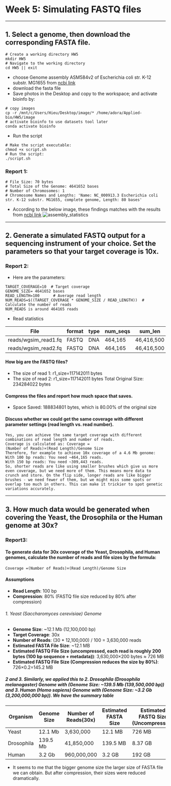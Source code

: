 # Week 5: Simulating FASTQ files 
---
## 1. Select a genome, then download the corresponding FASTA file.
```
# Create a working directory HW5
mkdir HW5
# Navigate to the working directory
cd HW5 || exit
````
* choose Genome assembly ASM584v2 of 
Escherichia coli str. K-12 substr. MG1655 from [ncbi link](https://www.ncbi.nlm.nih.gov/datasets/genome/GCF_000005845.2/)
* download the fasta file
* Save photos in the Desktop and copy to the workspace; and activate bioinfo by:
````
# copy images
cp -r /mnt/c/Users/Hieu/Desktop/image/* /home/adora/Applied-bio/HW5/image
# activate bioinfo to use datasets tool later
conda activate bioinfo
````
* Run the script 
````
# Make the script executable:
chmod +x script.sh
# Run the script:
./script.sh
````
### Report 1:
````
# File Size: 70 bytes
# Total Size of the Genome: 4641652 bases
# Number of Chromosomes: 1
# Chromosome Names and Lengths: 'Name: NC_000913.3 Escherichia coli str. K-12 substr. MG1655, complete genome, Length: 80 bases'
````
* According to the below image, these findings matches with the results from [ncbi link](https://www.ncbi.nlm.nih.gov/datasets/genome/GCF_000005845.2/)
![assembly_statistics](./image/assembly_statistics.PNG)
----
## 2. Generate a simulated FASTQ output for a sequencing instrument of your choice.  Set the parameters so that your target coverage is 10x.
### Report 2:
* Here are the parameters:
````
TARGET_COVERAGE=10  # Target coverage
GENOME_SIZE= 4641652 bases
READ_LENGTH=100      # Average read length
NUM_READS=$((TARGET_COVERAGE * GENOME_SIZE / READ_LENGTH))  # Calculate the number of reads
NUM_READS is around 464165 reads
````
* Read statistics

|File                 | format| type |num_seqs   | sum_len   | min_len| avg_len| max_len|
|---------------------|-------|------|-----------|-----------|--------|--------|--------|
|reads/wgsim_read1.fq |FASTQ  |DNA   |464,165    |46,416,500 |    100 |    100 |    100 |
|reads/wgsim_read2.fq |FASTQ  |DNA   |464,165    | 46,416,500|    100 |    100 |    100 |

#### How big are the FASTQ files?
* The size of read 1: r1_size=117142011 bytes
* The size of read 2: r1_size=117142011 bytes
Total Original Size: 234284022 bytes

#### Compress the files and report how much space that saves.
* Space Saved: 188834801 bytes, which is 80.00% of the original size

#### Discuss whether we could get the same coverage with different parameter settings (read length vs. read number).
````
Yes, you can achieve the same target coverage with different combinations of read length and number of reads.
Coverage is calculated as: Coverage =(Number of Reads)×(Read Length)/Genome Size
​Therefore, for example to achieve 10x coverage of a 4.6 Mb genome:
With 100 bp reads: You need ~464,165 reads.
With 150 bp reads: You need ~309,443 reads.
So, shorter reads are like using smaller brushes which give us more even coverage, but we need more of them. This means more data to crunch and store. On the flip side, longer reads are like bigger brushes - we need fewer of them, but we might miss some spots or overlap too much in others. This can make it trickier to spot genetic variations accurately.
````
---
## 3. How much data would be generated when covering the Yeast,  the Drosophila or the Human genome at 30x?
### Report3: 
#### To generate data for 30x coverage of the Yeast, Drosophila, and Human genomes, calculate the number of reads and file sizes by the formula: 
````
Coverage =(Number of Reads)×(Read Length)/Genome Size
````
#### Assumptions 
- **Read Length**: 100 bp 
- **Compression**: 80% (FASTQ file size reduced by 80% after compression)
###### 1. Yeast (Saccharomyces cerevisiae) Genome 
- **Genome Size**: ~12.1 Mb (12,100,000 bp) 
- **Target Coverage**: 30x 
- **Number of Reads**: (30 * 12,100,000) / 100 = 3,630,000 reads
- **Estimated FASTA File Size**: ~12.1 MB
- **Estimated FASTQ File Size (uncompressed, each read is roughly 200 bytes (100 bp sequence + metadata))**: 3,630,000×200 bytes ≈ 726 MB 
- **Estimated FASTQ File Size (Compression reduces the size by 80%)**: 726×0.2=145.2 MB 
##### 2 and 3. Similarly, we applied this to 2. Drosophila (Drosophila melanogaster) Genome with (Genome Size: ~139.5 Mb (139,500,000 bp)) and 3. Human (Homo sapiens) Genome with (Genome Size: ~3.2 Gb (3,200,000,000 bp)). We have the summary table
| Organism |Genome Size|Number of Reads(30x)|Estimated FASTA Size|Estimated FASTQ Size (Uncompressed)|Estimated FASTQ Size (Compressed)|
|----------|-----------|--------------------|--------------------|----------------------------------|---------------------------------|
|Yeast     | 12.1 Mb   | 3,630,000          | 12.1 MB            | 726 MB                           | 145.2 MB                        |
|Drosophila| 139.5 Mb  | 41,850,000         | 139.5 MB           | 8.37 GB                          | 1.674 GB                        |
|Human     | 3.2 Gb    | 960,000,000        | 3.2 GB             | 192 GB                           | 38.4 GB                         |

* It seems to me that the bigger genome size the larger size of FASTA file we can obtain. But after compression, their sizes were reduced dramatically.
